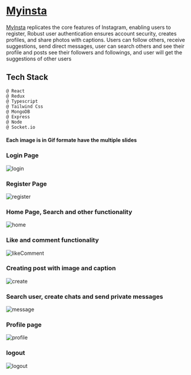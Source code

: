 # [Myinsta](https://post1-alpha-lemon.vercel.app/)<br />
[MyInsta](https://post1-alpha-lemon.vercel.app/) replicates the core features of Instagram, enabling users to register, Robust user authentication ensures account security, creates profiles,
and share photos with captions. Users can follow others, receive suggestions, send direct messages, user can search others and
see their profile and posts see their followers and followings, and user will get the suggestions of other users
## Tech Stack
```
@ React
@ Redux
@ Typescript
@ Tailwind Css
@ MongoDB
@ Express
@ Node
@ Socket.io
```
#### Each image is in Gif formate have the multiple slides
### Login Page
![login](https://github.com/ErGopiVishwakarma/Instagram/assets/114371170/69a32fd9-cc73-4d4d-a384-4092cc4590d5)
### Register Page 
![register](https://github.com/ErGopiVishwakarma/Instagram/assets/114371170/4d25a073-a886-4e9c-8166-3820c925f66b)
### Home Page, Search and other functionality
![home](https://github.com/ErGopiVishwakarma/Instagram/assets/114371170/2c725e9b-53f9-4315-a007-fc78ffa79ad4)
### Like and comment functionality
![likeComment](https://github.com/ErGopiVishwakarma/Instagram/assets/114371170/850a707f-a25b-423b-8e6b-937023f22581)
### Creating post with image and caption
![create](https://github.com/ErGopiVishwakarma/Instagram/assets/114371170/b134c117-a0ca-4b57-b38e-56e09ac2b51c)
### Search user, create chats and send private messages
![message](https://github.com/ErGopiVishwakarma/Instagram/assets/114371170/9ef813b5-7cf4-45ef-ab6e-7f93b519b25b)
### Profile page
![profile](https://github.com/ErGopiVishwakarma/Instagram/assets/114371170/44a1c127-83d2-42c7-aec3-33c4e8c3ff71)
### logout
![logout](https://github.com/ErGopiVishwakarma/Instagram/assets/114371170/6c4e9694-c0ef-4180-8ebd-615836e9cb5a)
